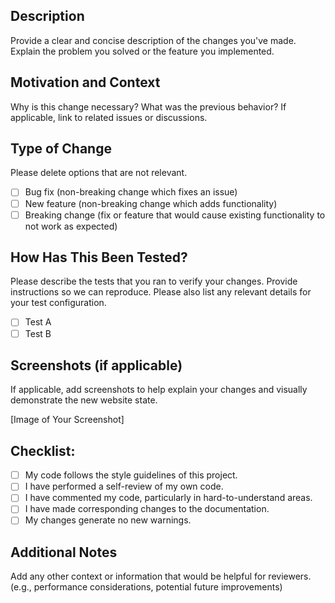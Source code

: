 ## Description

Provide a clear and concise description of the changes you've made. Explain the problem you solved or the feature you implemented.

## Motivation and Context

Why is this change necessary? What was the previous behavior? If applicable, link to related issues or discussions.

## Type of Change

Please delete options that are not relevant.

- [ ] Bug fix (non-breaking change which fixes an issue)
- [ ] New feature (non-breaking change which adds functionality)
- [ ] Breaking change (fix or feature that would cause existing functionality to not work as expected)

## How Has This Been Tested?

Please describe the tests that you ran to verify your changes. Provide instructions so we can reproduce. Please also list any relevant details for your test configuration.

- [ ] Test A
- [ ] Test B

## Screenshots (if applicable)

If applicable, add screenshots to help explain your changes and visually demonstrate the new website state.

[Image of Your Screenshot]

## Checklist:

- [ ] My code follows the style guidelines of this project.
- [ ] I have performed a self-review of my own code.
- [ ] I have commented my code, particularly in hard-to-understand areas.
- [ ] I have made corresponding changes to the documentation.
- [ ] My changes generate no new warnings.

## Additional Notes

Add any other context or information that would be helpful for reviewers. (e.g., performance considerations, potential future improvements)
